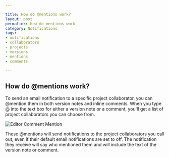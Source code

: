 ```yaml
---

title: How do @mentions work?
layout: post
permalink: how-do-mentions-work
category: Notifications 
tags:
- notifications
- collaborators
- projects
- versions
- mentions
- comments

---
```


## How do @mentions work? 
To send an email notification to a specific project collaborator, you can @mention them in both version notes and inline comments. When you type @ into the text box for either a version note or a comment, you'll get a list of project collaborators you can choose from. 

![Editor Comment Mention](https://s3.amazonaws.com/beegit-images/helpImages/editor-comment-mention.png)

These @mentions will send notifications to the project collaborators you call out, even if their default email notifications are set to off. The notification they receive will say who mentioned them and will include the text of the version note or comment. 
